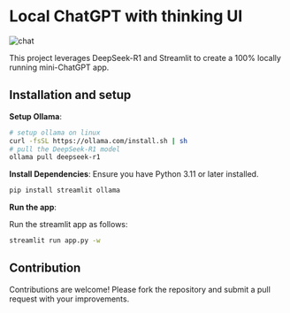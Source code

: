 
# Local ChatGPT with thinking UI
![chat](https://github.com/user-attachments/assets/fecec76b-df1c-4685-b605-20e4ce5d8480)

This project leverages DeepSeek-R1 and Streamlit to create a 100% locally running mini-ChatGPT app.

## Installation and setup

**Setup Ollama**:
   ```bash
   # setup ollama on linux 
   curl -fsSL https://ollama.com/install.sh | sh
   # pull the DeepSeek-R1 model
   ollama pull deepseek-r1 
   ```


**Install Dependencies**:
   Ensure you have Python 3.11 or later installed.
   ```bash
   pip install streamlit ollama
   ```

**Run the app**:

   Run the streamlit app as follows:
   ```bash
   streamlit run app.py -w
   ```



## Contribution

Contributions are welcome! Please fork the repository and submit a pull request with your improvements.
